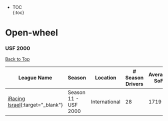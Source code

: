 * TOC  
{:toc}

# Open-wheel

### USF 2000

[Back to Top](#)  

|                                                League Name                                                |        Season       |   Location  |# Season Drivers|Average SoF|           Upcoming Race          |        New York       |         London        |         Sydney         |
|-----------------------------------------------------------------------------------------------------------|---------------------|-------------|----------------|-----------|----------------------------------|-----------------------|-----------------------|------------------------|
|[iRacing Israel](https://members.iracing.com/membersite/member/LeagueView.do?league=3928){:target="_blank"}|Season 11 \- USF 2000|International|       28       |    1719   |Suzuka International Racing Course|Mon, May 08 01:30PM EDT|Mon, May 08 06:30PM BST|Tue, May 09 03:30AM AEST|

